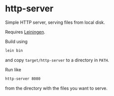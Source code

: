 http-server
===========

Simple HTTP server, serving files from local disk.

Requires [Leiningen](http://leiningen.org/).

Build using

```bash
lein bin
```

and copy `target/http-server` to a directory in `PATH`.

Run like

```bash
http-server 8080
```

from the directory with the files you want to serve.
